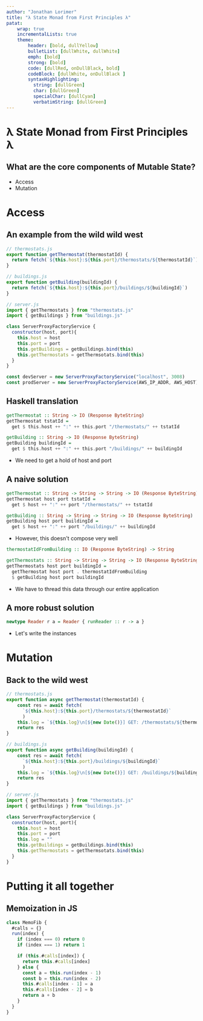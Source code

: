 ```yaml
---
author: "Jonathan Lorimer"
title: "λ State Monad from First Principles λ"
patat:
    wrap: true
    incrementalLists: true
    theme:
        header: [bold, dullYellow]
        bulletList: [dullWhite, dullWhite]
        emph: [bold]
        strong: [bold]
        code: [dullRed, onDullBlack, bold]
        codeBlock: [dullWhite, onDullBlack ]
        syntaxHighlighting:
          string: [dullGreen]
          char: [dullGreen]
          specialChar: [dullCyan]
          verbatimString: [dullGreen]
---
```


# λ State Monad from First Principles λ

## What are the core components of Mutable State?

- Access
- Mutation

# Access

## An example from the wild wild west

```javascript
// thermostats.js
export function getThermostat(thermostatId) {
  return fetch(`${this.host}:${this.port}/thermostats/${thermostatId}`)
}

// buildings.js
export function getBuilding(buildingId) {
  return fetch(`${this.host}:${this.port}/buildings/${buildingId}`)
}

// server.js
import { getThermostats } from "thermostats.js"
import { getBuildings } from "buildings.js"

class ServerProxyFactoryService {
  constructor(host, port){
    this.host = host
    this.port = port
    this.getBuildings = getBuildings.bind(this)
    this.getThermostats = getThermsotats.bind(this)
  }
}

const devServer = new ServerProxyFactoryService("localhost", 3008)
const prodServer = new ServerProxyFactoryService(AWS_IP_ADDR, AWS_HOST)
```

## Haskell translation

```haskell
getThermostat :: String -> IO (Response ByteString)
getThermostat tstatId =
  get $ this.host ++ ":" ++ this.port "/thermostats/" ++ tstatId

getBuilding :: String -> IO (Response ByteString)
getBuilding buildingId =
  get $ this.host ++ ":" ++ this.port "/buildings/" ++ buildingId
```

- We need to get a hold of host and port

## A naive solution

```haskell
getThermostat :: String -> String -> String -> IO (Response ByteString)
getThermostat host port tstatId =
  get $ host ++ ":" ++ port "/thermostats/" ++ tstatId

getBuilding :: String -> String -> String -> IO (Response ByteString)
getBuilding host port buildingId =
  get $ host ++ ":" ++ port "/buildings/" ++ buildingId
```
- However, this doesn't compose very well

```haskell
thermostatIdFromBuilding :: IO (Response ByteString) -> String

getThermostats :: String -> String -> String -> IO (Response ByteString)
getThermostats host port buildingId =
  getThermostat host port . thermostatIdFromBuilding
  $ getBuilding host port buildingId
```
- We have to thread this data through our entire application

## A more robust solution

```haskell
newtype Reader r a = Reader { runReader :: r -> a }
```
- Let's write the instances

# Mutation

## Back to the wild west

```javascript
// thermostats.js
export function async getThermostat(thermostatId) {
    const res = await fetch(
      `${this.host}:${this.port}/thermostats/${thermostatId}`
      )
    this.log = `${this.log}\n[${new Date()}] GET: /thermostats/${thermostatId}`
    return res
}

// buildings.js
export function async getBuilding(buildingId) {
    const res = await fetch(
      `${this.host}:${this.port}/buildings/${buildingId}`
      )
    this.log = `${this.log}\n[${new Date()}] GET: /buildings/${buildingId}`
    return res
}

// server.js
import { getThermostats } from "thermostats.js"
import { getBuildings } from "buildings.js"

class ServerProxyFactoryService {
  constructor(host, port){
    this.host = host
    this.port = port
    this.log = ""
    this.getBuildings = getBuildings.bind(this)
    this.getThermostats = getThermsotats.bind(this)
  }
}
```

# Putting it all together

## Memoization in JS

```javascript
class MemoFib {
  #calls = {}
  run(index) {
    if (index === 0) return 0
    if (index === 1) return 1

    if (this.#calls[index]) {
      return this.#calls[index]
    } else {
      const a = this.run(index - 1)
      const b = this.run(index - 2)
      this.#calls[index - 1] = a
      this.#calls[index - 2] = b
      return a + b
    }
  }
}
```
